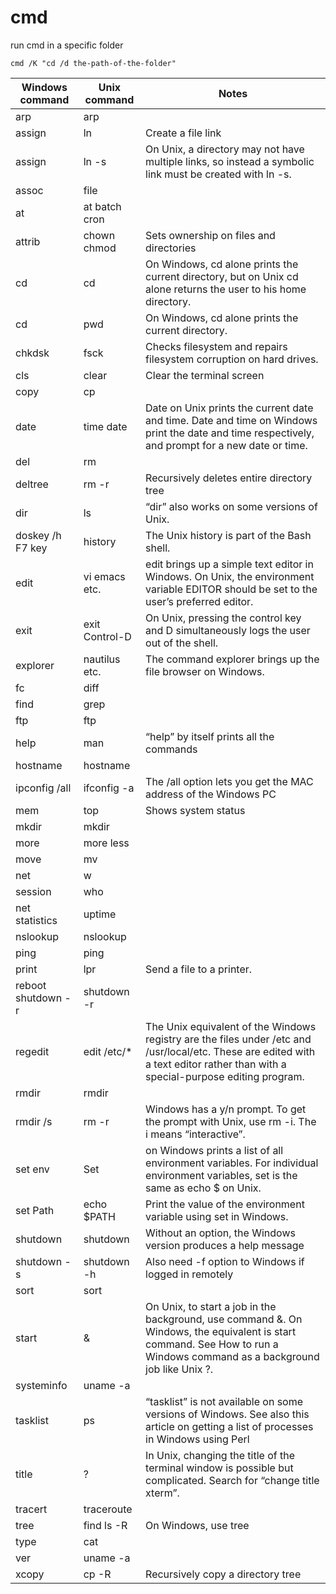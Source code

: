 # cmd

run cmd in a specific folder

    cmd /K "cd /d the-path-of-the-folder"

Windows command	| Unix command	| Notes
|--|--|--|
arp	|arp||	
assign	| ln |	Create a file link
assign	| ln -s	|On Unix, a directory may not have multiple links, so instead a symbolic link must be created with ln -s.
assoc |	file	|
at	|at batch cron	|
attrib	| chown chmod	|Sets ownership on files and directories
cd	|cd	|On Windows, cd alone prints the current directory, but on Unix cd alone returns the user to his home directory.
cd	| pwd |	On Windows, cd alone prints the current directory.
chkdsk|	fsck|	Checks filesystem and repairs filesystem corruption on hard drives.
cls	|clear|	Clear the terminal screen
copy|	cp|	
date| time	date	|Date on Unix prints the current date and time. Date and time on Windows print the date and time respectively, and prompt for a new date or time.
del	|rm	|
deltree	|rm -r|	Recursively deletes entire directory tree
dir	|ls|	“dir” also works on some versions of Unix.
doskey /h F7 key|	history|	The Unix history is part of the Bash shell.
edit|	vi emacs etc.|	edit brings up a simple text editor in Windows. On Unix, the environment variable EDITOR should be set to the user’s preferred editor.
exit|	exit Control-D|	On Unix, pressing the control key and D simultaneously logs the user out of the shell.
explorer |	nautilus etc.|	The command explorer brings up the file browser on Windows.
fc|	diff|	
find|	grep|	
ftp	|ftp|	
help|	man |	“help” by itself prints all the commands
hostname|	hostname|	
ipconfig /all|	ifconfig -a|	The /all option lets you get the MAC address of the Windows PC
mem|	top|	Shows system status
mkdir	|mkdir|	
more	|more less	
move	|mv|	
net |	w
session	|who
net statistics |	uptime	
nslookup	|nslookup	
ping	|ping	
print	|lpr|	Send a file to a printer.
reboot shutdown -r	| shutdown -r	
regedit	|edit /etc/*|	The Unix equivalent of the Windows registry are the files under /etc and /usr/local/etc. These are edited with a text editor rather than with a special-purpose editing program.
rmdir|	rmdir	|
rmdir /s |	rm -r|	Windows has a y/n prompt. To get the prompt with Unix, use rm -i. The i means “interactive”.
set	env|	Set| on Windows prints a list of all environment variables. For individual environment variables, set <variable> is the same as echo $<variable> on Unix.
set Path	|echo $PATH |	Print the value of the environment variable using set in Windows.
shutdown	|shutdown|	Without an option, the Windows version produces a help message
shutdown -s|	shutdown -h	|Also need -f option to Windows if logged in remotely
sort|	sort	|
start|	&|	On Unix, to start a job in the background, use command &. On Windows, the equivalent is start command. See How to run a Windows command as a background job like Unix ?.
systeminfo|	uname -a|	
tasklist|	ps	|“tasklist” is not available on some versions of Windows. See also this article on getting a list of processes in Windows using Perl
title	|?|	In Unix, changing the title of the terminal window is possible but complicated. Search for “change title xterm”.
tracert	|traceroute	|
tree|	find ls -R	|On Windows, use tree | find “string”
type|	cat|	
ver	|uname -a	|
xcopy |	cp -R|	Recursively copy a directory tree